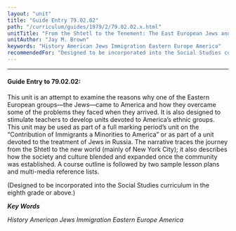 ```yaml
---
layout: "unit"
title: "Guide Entry 79.02.02"
path: "/curriculum/guides/1979/2/79.02.02.x.html"
unitTitle: "From the Shtetl to the Tenement: The East European Jews and America, A Social History (1850-1925)"
unitAuthor: "Jay M. Brown"
keywords: "History American Jews Immigration Eastern Europe America"
recommendedFor: "Designed to be incorporated into the Social Studies curriculum in the eighth grade or above."
---
```

<body>
<hr/>
<h4>
Guide Entry to 79.02.02:
</h4>
This unit is an attempt to examine the reasons why one of the Eastern European groups—the Jews—came to America and how they overcame some of the problems they faced when they arrived.  It is also designed to stimulate teachers to develop units devoted to America’s ethnic groups.  This unit may be used as part of a full marking period’s unit on the “Contribution of Immigrants a Minorities to America” or as part of a unit devoted to the treatment of Jews in Russia.  The narrative traces the journey from the Shtetl to the new world (mainly of New York City); it also describes how the society and culture blended and expanded once the community was established.  A course outline is followed by two sample lesson plans and multi-media reference lists.
<p>
(Designed to be incorporated into the Social Studies curriculum in the eighth grade or above.)
</p>
<p>
<b>
<i>
Key Words
</i>
</b>
<br/>
</p>
<p>
<i>
History American Jews Immigration Eastern Europe America
</i>
</p>
</body>
